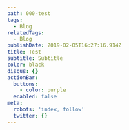 ```yaml
---
path: 000-test
tags:
  - Blog
relatedTags:
  - Blog
publishDate: 2019-02-05T16:27:16.914Z
title: Test
subtitle: Subtitle
color: black
disqus: {}
actionBar:
  buttons:
    - color: purple
  enabled: false
meta:
  robots: 'index, follow'
  twitter: {}
---
```


